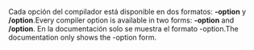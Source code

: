 
<span data-ttu-id="247f7-101">Cada opción del compilador está disponible en dos formatos: **-option** y **/option**.</span><span class="sxs-lookup"><span data-stu-id="247f7-101">Every compiler option is available in two forms: **-option** and **/option**.</span></span> <span data-ttu-id="247f7-102">En la documentación solo se muestra el formato -option.</span><span class="sxs-lookup"><span data-stu-id="247f7-102">The documentation only shows the -option form.</span></span> 
